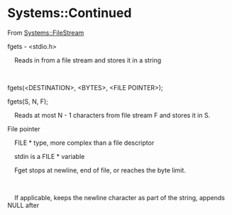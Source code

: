 # Systems::Continued

From [Systems::FileStream](evernote:///view/2147483647/s466/f99275c2-e6b2-4d17-9d1e-a380d5d448f9/f99275c2-e6b2-4d17-9d1e-a380d5d448f9/)

  


fgets - &lt;stdio.h&gt;

  


    Reads in from a file stream and stores it in a string  


      


fgets(&lt;DESTINATION&gt;, &lt;BYTES&gt;, &lt;FILE POINTER&gt;);

fgets(S, N, F);

  


    Reads at most N - 1 characters from file stream F and stores it in S.  


  


File pointer

  


    FILE * type, more complex than a file descriptor  


  


    stdin is a FILE * variable  


  


    Fget stops at newline, end of file, or reaches the byte limit.  


      


    If applicable, keeps the newline character as part of the string, appends NULL after  


  

